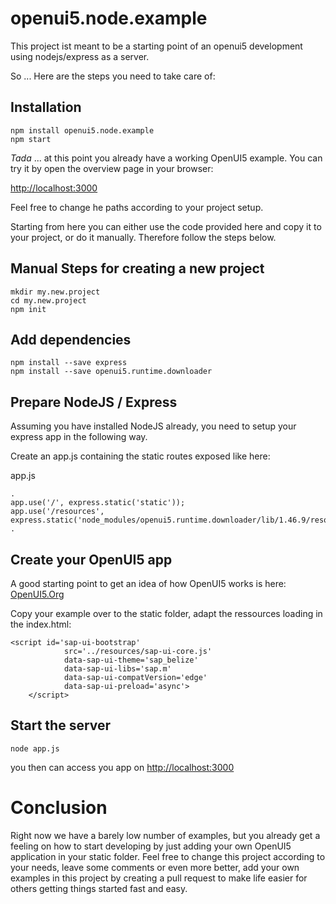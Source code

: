 # openui5.node.example
This project ist meant to be a starting point of an openui5 development using nodejs/express as a server.

So ... Here are the steps you need to take care of:

## Installation
```
npm install openui5.node.example
npm start
```

*Tada* ... at this point you already have a working OpenUI5 example. You can 
try it by open the overview page in your browser:

[http://localhost:3000](http://localhost:3000)

Feel free to change he paths according to your project setup.

Starting from here you can either use the code provided here and copy 
it to your project, or do it manually. Therefore follow the steps below.

## Manual Steps for creating a new project

```
mkdir my.new.project
cd my.new.project
npm init
```

## Add dependencies

```
npm install --save express
npm install --save openui5.runtime.downloader
```

## Prepare NodeJS / Express

Assuming you have installed NodeJS already, you need to setup your
express app in the following way.

Create an app.js containing the static routes exposed like here:

app.js

```
.
app.use('/', express.static('static'));
app.use('/resources', express.static('node_modules/openui5.runtime.downloader/lib/1.46.9/resources'));
.
```

## Create your OpenUI5 app

A good starting point to get an idea of how OpenUI5 works is here:
[OpenUI5.Org](http://openui5.org/getstarted.html)

Copy your example over to the static folder, adapt the ressources 
loading in the index.html:

```
<script id='sap-ui-bootstrap'
            src='../resources/sap-ui-core.js'
            data-sap-ui-theme='sap_belize'
            data-sap-ui-libs='sap.m'
            data-sap-ui-compatVersion='edge'
            data-sap-ui-preload='async'>
    </script>
```

## Start the server

```
node app.js
```

you then can access you app on [http://localhost:3000](http://localhost:3000)

# Conclusion

Right now we have a barely low number of examples, but you already 
get a feeling on how to start developing by just adding your own 
OpenUI5 application in your static folder. Feel free to change this 
project according to your needs, leave some comments or even more 
better, add your own examples in this project by creating a pull 
request to make life easier for others getting things started 
fast and easy.